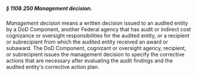 ##### § 1108.250 Management decision. #####

*Management decision* means a written decision issued to an audited entity by a DoD Component, another Federal agency that has audit or indirect cost cognizance or oversight responsibilities for the audited entity, or a recipient or subrecipient from which the audited entity received an award or subaward. The DoD Component, cognizant or oversight agency, recipient, or subrecipient issues the management decision to specify the corrective actions that are necessary after evaluating the audit findings and the audited entity's corrective action plan.